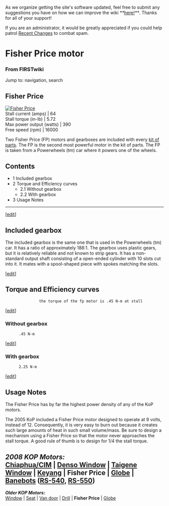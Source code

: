 As we organize getting the site's software updated, feel free to submit any
suggestions you have on how we can improve the wiki
_**_[here!](/index.php/User:Hallry/Suggestions "User:Hallry/Suggestions"
)_**_. Thanks for all of your support!

If you are an administrator, it would be greatly appreciated if you could help
patrol [Recent Changes](/index.php/Special:Recentchanges
"Special:Recentchanges" ) to combat spam.

# Fisher Price motor

### From FIRSTwiki

Jump to: navigation, search

  

Fisher Price  
---  
[![Fisher Price](/media/7/74/MotorpicFP.jpg)](/index.php/Image:MotorpicFP.jpg
"Fisher Price" )  
Stall current (amps) |  64  
Stall torque (in-lb) |  5.72  
Max power output (watts) |  390  
Free speed (rpm) |  16000  
  
  
Two Fisher Price (FP) motors and gearboxes are included with every [kit of
parts](/index.php/Kit_of_parts "Kit of parts" ). The FP is the second most
powerful motor in the kit of parts. The FP is taken from a Powerwheels (tm)
car where it powers one of the wheels.

## Contents

  * 1 Included gearbox
  * 2 Torque and Efficiency curves
    * 2.1 Without gearbox
    * 2.2 With gearbox
  * 3 Usage Notes  
---  
  
[[edit](/index.php?title=Fisher_Price_motor&action=edit&section=1 "Edit
section: Included gearbox" )]

## Included gearbox

The included gearbox is the same one that is used in the Powerwheels (tm) car.
It has a ratio of approximately 188:1. The gearbox uses plastic gears, but it
is relatively reliable and not known to strip gears. It has a non-standard
output shaft consisting of a open-ended cylinder with 10 slots cut into it. It
mates with a spool-shaped piece with spokes matching the slots.

[[edit](/index.php?title=Fisher_Price_motor&action=edit&section=2 "Edit
section: Torque and Efficiency curves" )]

## Torque and Efficiency curves

    
    
                   the torque of the fp motor is .45 N-m at stall
    

[[edit](/index.php?title=Fisher_Price_motor&action=edit&section=3 "Edit
section: Without gearbox" )]

### Without gearbox

    
    
          .45 N-m
    

[[edit](/index.php?title=Fisher_Price_motor&action=edit&section=4 "Edit
section: With gearbox" )]

### With gearbox

    
    
          2.25 N-m
    

[[edit](/index.php?title=Fisher_Price_motor&action=edit&section=5 "Edit
section: Usage Notes" )]

## Usage Notes

The Fisher Price has by far the highest power density of any of the KoP
motors.

The 2005 KoP included a Fisher Price motor designed to operate at 9 volts,
instead of 12. Consequently, it is very easy to burn out because it creates
such large amounts of heat in such small volume/mass. Be sure to design a
mechanism using a Fisher Price so that the motor never approaches the stall
torque. A good rule of thumb is to design for 1/4 the stall torque.

_**2008 KOP Motors:**_  
[Chiaphua/CIM](/index.php/CIM_motor "CIM motor" ) | [Denso
Window](/index.php/Denso_window_motor "Denso window motor" ) | [Taigene
Window](/index.php?title=Taigene_window_motor&action=edit "Taigene window
motor" ) | [Keyang](/index.php?title=Keyang_motor&action=edit "Keyang motor" )
| **Fisher Price** | [Globe](/index.php/Globe_motor "Globe motor" ) |
[Banebots](/index.php/Banebots_motor "Banebots motor" )
([RS-540](/index.php?title=RS-540_Banebots_motor&action=edit "RS-540 Banebots
motor" ), [RS-550](/index.php/RS-550_Banebots_motor "RS-550 Banebots motor" ))  
---  
_**Older KOP Motors:**_  
[Window](/index.php/Window_motor "Window motor" ) |
[Seat](/index.php?title=Seat_motor&action=edit "Seat motor" ) | [Van
door](/index.php/Van_door_motor "Van door motor" ) |
[Drill](/index.php/Drill_motor "Drill motor" ) | **Fisher Price** |
[Globe](/index.php/Globe_motor "Globe motor" )  
  
